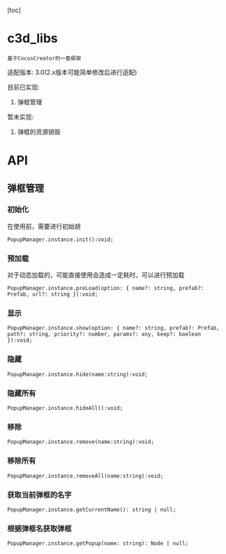 [toc]

# c3d_libs

    基于CocosCreator的一套框架

适配版本: 3.0(2.x版本可能简单修改后进行适配)
    
目前已实现:

1. 弹框管理

暂未实现:

1. 弹框的资源销毁

# API

## 弹框管理

### 初始化

在使用前，需要进行初始胡

```
PopupManager.instance.init():void;
```

### 预加载

对于动态加载的，可能直接使用会造成一定耗时，可以进行预加载

```
PopupManager.instance.preLoad(option: { name?: string, prefab?: Prefab, url?: string }):void;
```

### 显示

```
PopupManager.instance.show(option: { name?: string, prefab?: Prefab, path?: string, priority?: number, params?: any, keep?: boolean }):void;
```

### 隐藏

```
PopupManager.instance.hide(name:string):void;
```

### 隐藏所有

```
PopupManager.instance.hideAll():void;
```

### 移除

```
PopupManager.instance.remove(name:string):void;
```

### 移除所有

```
PopupManager.instance.removeAll(name:string):void;
```

### 获取当前弹框的名字

```
PopupManager.instance.getCurrentName(): string | null;
```

### 根据弹框名获取弹框

```
PopupManager.instance.getPopup(name: string): Node | null;
```



